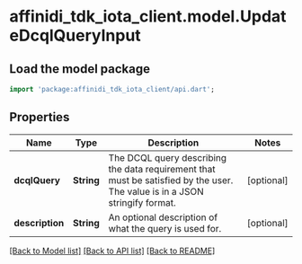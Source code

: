 # affinidi_tdk_iota_client.model.UpdateDcqlQueryInput

## Load the model package

```dart
import 'package:affinidi_tdk_iota_client/api.dart';
```

## Properties

| Name            | Type       | Description                                                                                                                 | Notes      |
| --------------- | ---------- | --------------------------------------------------------------------------------------------------------------------------- | ---------- |
| **dcqlQuery**   | **String** | The DCQL query describing the data requirement that must be satisfied by the user. The value is in a JSON stringify format. | [optional] |
| **description** | **String** | An optional description of what the query is used for.                                                                      | [optional] |

[[Back to Model list]](../README.md#documentation-for-models) [[Back to API list]](../README.md#documentation-for-api-endpoints) [[Back to README]](../README.md)
